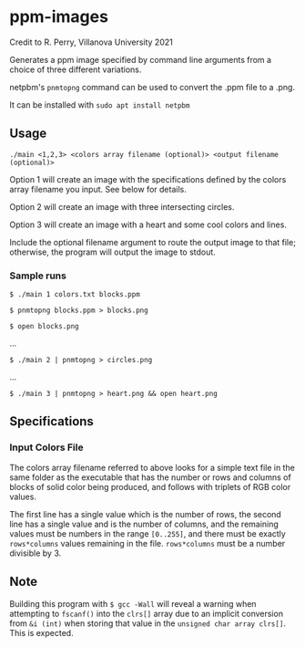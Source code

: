 # ppm-images

Credit to R. Perry, Villanova University 2021

Generates a ppm image specified by command line arguments from a choice of three different variations.

netpbm's `pnmtopng` command can be used to convert the .ppm file to a .png. 

It can be installed with `sudo apt install netpbm`

## Usage
`./main <1,2,3> <colors array filename (optional)> <output filename (optional)>`

Option 1 will create an image with the specifications defined by the colors array filename you input. See below for details.

Option 2 will create an image with three intersecting circles.

Option 3 will create an image with a heart and some cool colors and lines.

Include the optional filename argument to route the output image to that file; otherwise, the program will output the image to stdout.

### Sample runs 
`$ ./main 1 colors.txt blocks.ppm`

`$ pnmtopng blocks.ppm > blocks.png`

`$ open blocks.png`

...


`$ ./main 2 | pnmtopng > circles.png`

...


`$ ./main 3 | pnmtopng > heart.png && open heart.png`

## Specifications
### Input Colors File
The colors array filename referred to above looks for a simple text file in the same folder as the executable that has the number or rows and columns of blocks of solid color being produced, and follows with triplets of RGB color values. 


The first line has a single value which is the number of rows, the second line has a single value and is the number of columns, and the remaining values must be numbers in the range `[0..255]`, and there must be exactly `rows*columns` values remaining in the file. `rows*columns` must be a number divisible by 3. 
## Note
Building this program with `$ gcc -Wall` will reveal a warning when attempting to `fscanf()` into the `clrs[]` array due to an implicit conversion from `&i (int)` when storing that value in the `unsigned char array clrs[]`. This is expected.
